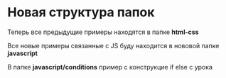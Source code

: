 # Новая структура папок

Теперь все предыдущие примеры находятся в папке **html-css**

Все новые примеры связанные с JS буду находится в нововой папке **javascript**

В папке **javascript/conditions** пример с конструкцие if else с урока
